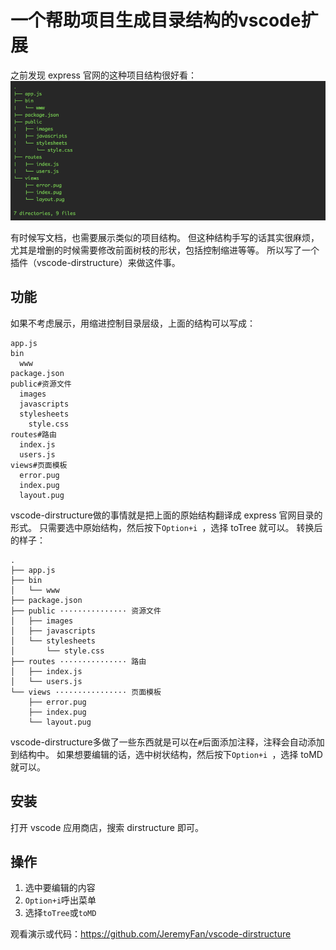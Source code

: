 # 一个帮助项目生成目录结构的vscode扩展

之前发现 express 官网的这种项目结构很好看：
![](/images/express-dir.png)

有时候写文档，也需要展示类似的项目结构。
但这种结构手写的话其实很麻烦，尤其是增删的时候需要修改前面树枝的形状，包括控制缩进等等。
所以写了一个插件（vscode-dirstructure）来做这件事。

## 功能
如果不考虑展示，用缩进控制目录层级，上面的结构可以写成：
```
app.js
bin
  www
package.json
public#资源文件
  images
  javascripts
  stylesheets
    style.css
routes#路由
  index.js
  users.js
views#页面模板
  error.pug
  index.pug
  layout.pug
```
vscode-dirstructure做的事情就是把上面的原始结构翻译成 express 官网目录的形式。
只需要选中原始结构，然后按下`Option+i `，选择 toTree 就可以。
转换后的样子：
```
.
├── app.js
├── bin
│   └── www
├── package.json
├── public ··············· 资源文件
│   ├── images
│   ├── javascripts
│   └── stylesheets
│       └── style.css
├── routes ··············· 路由
│   ├── index.js
│   └── users.js
└── views ················ 页面模板
    ├── error.pug
    ├── index.pug
    └── layout.pug
```
vscode-dirstructure多做了一些东西就是可以在`#`后面添加注释，注释会自动添加到结构中。
如果想要编辑的话，选中树状结构，然后按下`Option+i `，选择 toMD 就可以。

## 安装
打开 vscode 应用商店，搜索 dirstructure 即可。

## 操作
1. 选中要编辑的内容
2. `Option+i`呼出菜单
3. 选择`toTree`或`toMD`

观看演示或代码：https://github.com/JeremyFan/vscode-dirstructure